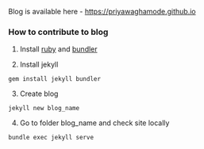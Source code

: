 
Blog is available here - https://priyawaghamode.github.io

### How to contribute to blog

1. Install [ruby](https://jekyllrb.com/docs/installation/other-linux/) and [bundler](https://bundler.io/)

2. Install jekyll
```
gem install jekyll bundler
```

3. Create blog
```
jekyll new blog_name
```

4. Go to folder blog_name and check site locally
```
bundle exec jekyll serve
```
